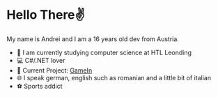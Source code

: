 # Hello There✌️

My name is Andrei and I am a 16 years old dev from Austria.

- 🎒 I am currently studying computer science at HTL Leonding
- 💻 C#/.NET lover
- 🚧 Current Project: [GameIn](https://github.com/RoKyYy1412/GameIn)
- 🌐 I speak german, english such as romanian and a little bit of italian
- ⚽ Sports addict
